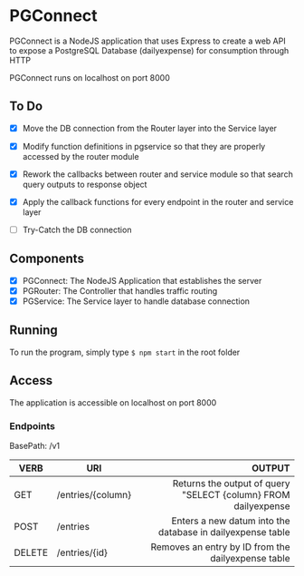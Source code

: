 # PGConnect

PGConnect is a NodeJS application that uses Express to create a web API to expose a PostgreSQL Database (dailyexpense) for consumption through HTTP

PGConnect runs on localhost on port 8000

## To Do
- [x] Move the DB connection from the Router layer into the Service layer
- [x] Modify function definitions in pgservice so that they are properly accessed by the router module
- [x] Rework the callbacks between router and service module so that search query outputs to response object 
- [x] Apply the callback functions for every endpoint in the router and service layer
- [ ] Try-Catch the DB connection



## Components

- [x] PGConnect: The NodeJS Application that establishes the server
- [x] PGRouter: The Controller that handles traffic routing
- [x] PGService: The Service layer to handle database connection 

## Running
To run the program, simply type
`$ npm start`
in the root folder

## Access
The application is accessible on localhost on port 8000

### Endpoints
BasePath: /v1

|VERB   |URI       	    |OUTPUT 							     |
|-------|-------------------|---------------------------------------------------------------:|
|GET	|/entries/{column}  |Returns the output of query "SELECT {column} FROM dailyexpense  |
|POST	|/entries	    |Enters a new datum into the database in dailyexpense table	     |
|DELETE |/entries/{id}	    |Removes an entry by ID from the dailyexpense table		     |

